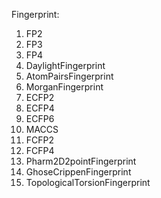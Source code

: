 Fingerprint:
1. FP2
2. FP3
3. FP4
4. DaylightFingerprint
5. AtomPairsFingerprint
6. MorganFingerprint
7. ECFP2
8. ECFP4
9. ECFP6
10. MACCS
11. FCFP2
12. FCFP4
13. Pharm2D2pointFingerprint
14. GhoseCrippenFingerprint
15. TopologicalTorsionFingerprint